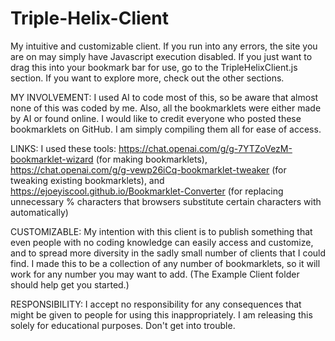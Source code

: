 # Triple-Helix-Client
My intuitive and customizable client. If you run into any errors, the site you are on may simply have Javascript execution disabled. If you just want to drag this into your bookmark bar for use, go to the TripleHelixClient.js section. If you want to explore more, check out the other sections.

MY INVOLVEMENT: I used AI to code most of this, so be aware that almost none of this was coded by me. Also, all the bookmarklets were either made by AI or found online. I would like to credit everyone who posted these bookmarklets on GitHub. I am simply compiling them all for ease of access.

LINKS: I used these tools:
https://chat.openai.com/g/g-7YTZoVezM-bookmarklet-wizard (for making bookmarklets), https://chat.openai.com/g/g-vewp26iCq-bookmarklet-tweaker (for tweaking existing bookmarklets), and https://ejoeyiscool.github.io/Bookmarklet-Converter (for replacing unnecessary % characters that browsers substitute certain characters with automatically)

CUSTOMIZABLE: My intention with this client is to publish something that even people with no coding knowledge can easily access and customize, and to spread more diversity in the sadly small number of clients that I could find. I made this to be a collection of any number of bookmarklets, so it will work for any number you may want to add. (The Example Client folder should help get you started.)

RESPONSIBILITY: I accept no responsibility for any consequences that might be given to people for using this inappropriately. I am releasing this solely for educational purposes. Don't get into trouble.
